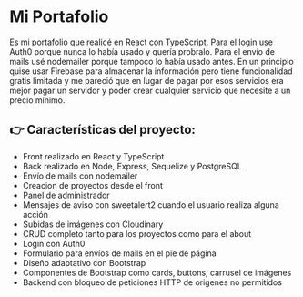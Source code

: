 # Mi Portafolio

Es mi portafolio que realicé en React con TypeScript. Para el login use Auth0 porque nunca lo había usado y quería probralo. Para el envío de mails usé nodemailer porque tampoco lo había usado antes.
En un principio quise usar Firebase para almacenar la información pero tiene funcionalidad gratis limitada y me pareció que en lugar de pagar por esos servicios era mejor pagar un servidor y poder crear cualquier servicio que necesite a un precio mínimo.

## 👉 Características del proyecto:

- Front realizado en React y TypeScript
- Back realizado en Node, Express, Sequelize y PostgreSQL
- Envío de mails con nodemailer
- Creacion de proyectos desde el front
- Panel de administrador
- Mensajes de aviso con sweetalert2 cuando el usuario realiza alguna acción
- Subidas de imágenes con Cloudinary
- CRUD completo tanto para los proyectos como para el about
- Login con Auth0
- Formulario para envíos de mails en el pie de página
- Diseño adaptativo con Bootstrap
- Componentes de Bootstrap como cards, buttons, carrusel de imágenes
- Backend con bloqueo de peticiones HTTP de origenes no permitidos
